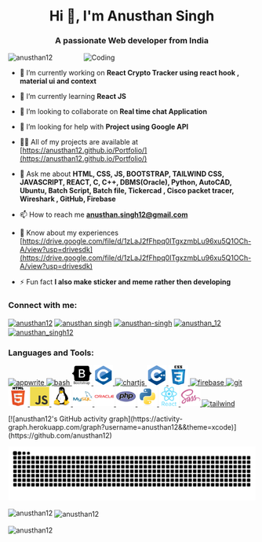 <h1 align="center">Hi 👋, I'm Anusthan Singh</h1>
<h3 align="center">A passionate Web developer from India</h3>
<img align="right" src="https://cdn.dribbble.com/users/1059583/screenshots/4171367/media/34e69eb61a7bd8dea1c957a8b82605a7.gif" width="350" alt="Coding" >


<p align="left"> <img src="https://komarev.com/ghpvc/?username=anusthan12&label=Profile%20views&color=0e75b6&style=flat" alt="anusthan12" /> </p>

- 🔭 I’m currently working on **React Crypto Tracker using react hook , material ui and context**

- 🌱 I’m currently learning **React JS**

- 👯 I’m looking to collaborate on **Real time chat Application**

- 🤝 I’m looking for help with **Project using Google API**

- 👨‍💻 All of my projects are available at [https://anusthan12.github.io/Portfolio/](https://anusthan12.github.io/Portfolio/)

- 💬 Ask me about **HTML, CSS, JS, BOOTSTRAP, TAILWIND CSS, JAVASCRIPT, REACT, C, C++, DBMS(Oracle), Python, AutoCAD, Ubuntu, Batch Script, Batch file, Tickercad , Cisco packet tracer, Wireshark , GitHub, Firebase**

- 📫 How to reach me **anusthan.singh12@gmail.com**

- 📄 Know about my experiences [https://drive.google.com/file/d/1zLaJ2fFhpq0ITgxzmbLu96xu5Q1OCh-A/view?usp=drivesdk](https://drive.google.com/file/d/1zLaJ2fFhpq0ITgxzmbLu96xu5Q1OCh-A/view?usp=drivesdk)

- ⚡ Fun fact **I also make sticker and meme rather then developing**

<h3 align="left">Connect with me:</h3>
<p align="left">
<a href="https://codepen.io/anusthan12" target="blank"><img align="center" src="https://raw.githubusercontent.com/rahuldkjain/github-profile-readme-generator/master/src/images/icons/Social/codepen.svg" alt="anusthan12" height="30" width="40" /></a>
<a href="https://linkedin.com/in/anusthan singh" target="blank"><img align="center" src="https://raw.githubusercontent.com/rahuldkjain/github-profile-readme-generator/master/src/images/icons/Social/linked-in-alt.svg" alt="anusthan singh" height="30" width="40" /></a>
<a href="https://stackoverflow.com/users/anusthan-singh" target="blank"><img align="center" src="https://raw.githubusercontent.com/rahuldkjain/github-profile-readme-generator/master/src/images/icons/Social/stack-overflow.svg" alt="anusthan-singh" height="30" width="40" /></a>
<a href="https://instagram.com/anusthan_12" target="blank"><img align="center" src="https://raw.githubusercontent.com/rahuldkjain/github-profile-readme-generator/master/src/images/icons/Social/instagram.svg" alt="anusthan_12" height="30" width="40" /></a>
<a href="https://www.hackerrank.com/anusthan_singh12" target="blank"><img align="center" src="https://raw.githubusercontent.com/rahuldkjain/github-profile-readme-generator/master/src/images/icons/Social/hackerrank.svg" alt="anusthan_singh12" height="30" width="40" /></a>
</p>

<h3 align="left">Languages and Tools:</h3>
<p align="left"> <a href="https://appwrite.io" target="_blank" rel="noreferrer"> <img src="https://www.vectorlogo.zone/logos/appwriteio/appwriteio-icon.svg" alt="appwrite" width="40" height="40"/> </a> <a href="https://www.gnu.org/software/bash/" target="_blank" rel="noreferrer"> <img src="https://www.vectorlogo.zone/logos/gnu_bash/gnu_bash-icon.svg" alt="bash" width="40" height="40"/> </a> <a href="https://getbootstrap.com" target="_blank" rel="noreferrer"> <img src="https://raw.githubusercontent.com/devicons/devicon/master/icons/bootstrap/bootstrap-plain-wordmark.svg" alt="bootstrap" width="40" height="40"/> </a> <a href="https://www.cprogramming.com/" target="_blank" rel="noreferrer"> <img src="https://raw.githubusercontent.com/devicons/devicon/master/icons/c/c-original.svg" alt="c" width="40" height="40"/> </a> <a href="https://www.chartjs.org" target="_blank" rel="noreferrer"> <img src="https://www.chartjs.org/media/logo-title.svg" alt="chartjs" width="40" height="40"/> </a> <a href="https://www.w3schools.com/cpp/" target="_blank" rel="noreferrer"> <img src="https://raw.githubusercontent.com/devicons/devicon/master/icons/cplusplus/cplusplus-original.svg" alt="cplusplus" width="40" height="40"/> </a> <a href="https://www.w3schools.com/css/" target="_blank" rel="noreferrer"> <img src="https://raw.githubusercontent.com/devicons/devicon/master/icons/css3/css3-original-wordmark.svg" alt="css3" width="40" height="40"/> </a> <a href="https://firebase.google.com/" target="_blank" rel="noreferrer"> <img src="https://www.vectorlogo.zone/logos/firebase/firebase-icon.svg" alt="firebase" width="40" height="40"/> </a> <a href="https://git-scm.com/" target="_blank" rel="noreferrer"> <img src="https://www.vectorlogo.zone/logos/git-scm/git-scm-icon.svg" alt="git" width="40" height="40"/> </a> <a href="https://www.w3.org/html/" target="_blank" rel="noreferrer"> <img src="https://raw.githubusercontent.com/devicons/devicon/master/icons/html5/html5-original-wordmark.svg" alt="html5" width="40" height="40"/> </a> <a href="https://developer.mozilla.org/en-US/docs/Web/JavaScript" target="_blank" rel="noreferrer"> <img src="https://raw.githubusercontent.com/devicons/devicon/master/icons/javascript/javascript-original.svg" alt="javascript" width="40" height="40"/> </a> <a href="https://www.linux.org/" target="_blank" rel="noreferrer"> <img src="https://raw.githubusercontent.com/devicons/devicon/master/icons/linux/linux-original.svg" alt="linux" width="40" height="40"/> </a> <a href="https://www.mysql.com/" target="_blank" rel="noreferrer"> <img src="https://raw.githubusercontent.com/devicons/devicon/master/icons/mysql/mysql-original-wordmark.svg" alt="mysql" width="40" height="40"/> </a> <a href="https://www.oracle.com/" target="_blank" rel="noreferrer"> <img src="https://raw.githubusercontent.com/devicons/devicon/master/icons/oracle/oracle-original.svg" alt="oracle" width="40" height="40"/> </a> <a href="https://www.php.net" target="_blank" rel="noreferrer"> <img src="https://raw.githubusercontent.com/devicons/devicon/master/icons/php/php-original.svg" alt="php" width="40" height="40"/> </a> <a href="https://www.python.org" target="_blank" rel="noreferrer"> <img src="https://raw.githubusercontent.com/devicons/devicon/master/icons/python/python-original.svg" alt="python" width="40" height="40"/> </a> <a href="https://reactjs.org/" target="_blank" rel="noreferrer"> <img src="https://raw.githubusercontent.com/devicons/devicon/master/icons/react/react-original-wordmark.svg" alt="react" width="40" height="40"/> </a> <a href="https://sass-lang.com" target="_blank" rel="noreferrer"> <img src="https://raw.githubusercontent.com/devicons/devicon/master/icons/sass/sass-original.svg" alt="sass" width="40" height="40"/> </a> <a href="https://tailwindcss.com/" target="_blank" rel="noreferrer"> <img src="https://www.vectorlogo.zone/logos/tailwindcss/tailwindcss-icon.svg" alt="tailwind" width="40" height="40"/> </a> </p>
[![anusthan12's GitHub activity graph](https://activity-graph.herokuapp.com/graph?username=anusthan12&&theme=xcode)](https://github.com/anusthan12)


![Snake animation](https://github.com/anusthan12/anusthan12/blob/output/github-contribution-grid-snake.svg)

<p><img align="left" src="https://github-readme-stats.vercel.app/api/top-langs?username=anusthan12&show_icons=true&locale=en&layout=compact" alt="anusthan12" /></p>

<p>&nbsp;<img align="center" src="https://github-readme-stats.vercel.app/api?username=anusthan12&show_icons=true&locale=en" alt="anusthan12" /></p>

<p><img align="center" src="https://github-readme-streak-stats.herokuapp.com/?user=anusthan12&" alt="anusthan12" /></p>
